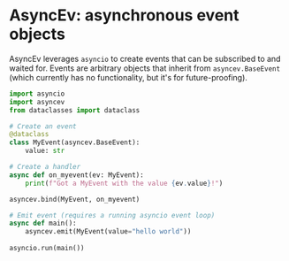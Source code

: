 AsyncEv: asynchronous event objects
===================================

AsyncEv leverages `asyncio` to create events that can be subscribed to and waited for.
Events are arbitrary objects that inherit from `asyncev.BaseEvent` (which currently has no functionality, but it's for future-proofing).


```python
import asyncio
import asyncev
from dataclasses import dataclass

# Create an event
@dataclass
class MyEvent(asyncev.BaseEvent):
    value: str

# Create a handler
async def on_myevent(ev: MyEvent):
    print(f"Got a MyEvent with the value {ev.value}!")

asyncev.bind(MyEvent, on_myevent)

# Emit event (requires a running asyncio event loop)
async def main():
    asyncev.emit(MyEvent(value="hello world"))
    
asyncio.run(main())
```

